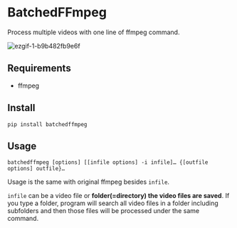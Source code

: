 # BatchedFFmpeg

Process multiple videos with one line of ffmpeg command.

![ezgif-1-b9b482fb9e6f](https://user-images.githubusercontent.com/35001605/145683660-2bd91e58-988a-4c1a-9955-533aa5cecba4.gif)

## Requirements

- ffmpeg

## Install

```
pip install batchedffmpeg
```

## Usage

```
batchedffmpeg [options] [[infile options] -i infile]… {[outfile options] outfile}…
```

Usage is the same with original ffmpeg besides `infile`. 

`infile` can be a video file or **folder(=directory) the video files are saved**. If you type a folder, program will search all video files in a folder including subfolders and then those files will be processed under the same command.
